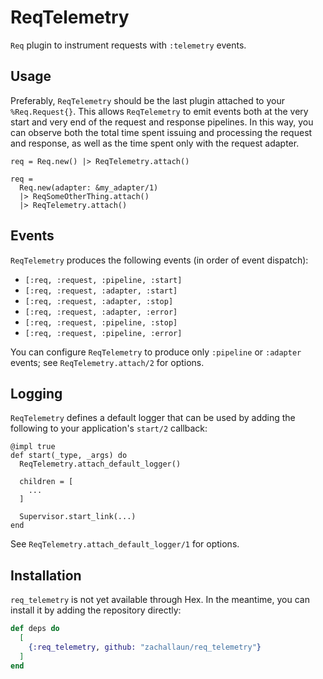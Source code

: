 # ReqTelemetry

<!-- MDOC !-->

`Req` plugin to instrument requests with `:telemetry` events.

## Usage

Preferably, `ReqTelemetry` should be the last plugin attached to your `%Req.Request{}`. This
allows `ReqTelemetry` to emit events both at the very start and very end of the request and
response pipelines. In this way, you can observe both the total time spent issuing and
processing the request and response, as well as the time spent only with the request adapter.

    req = Req.new() |> ReqTelemetry.attach()

    req =
      Req.new(adapter: &my_adapter/1)
      |> ReqSomeOtherThing.attach()
      |> ReqTelemetry.attach()

## Events

`ReqTelemetry` produces the following events (in order of event dispatch):

  * `[:req, :request, :pipeline, :start]`
  * `[:req, :request, :adapter, :start]`
  * `[:req, :request, :adapter, :stop]`
  * `[:req, :request, :adapter, :error]`
  * `[:req, :request, :pipeline, :stop]`
  * `[:req, :request, :pipeline, :error]`

You can configure `ReqTelemetry` to produce only `:pipeline` or `:adapter` events; see
`ReqTelemetry.attach/2` for options.

## Logging

`ReqTelemetry` defines a default logger that can be used by adding the following to your
application's `start/2` callback:

    @impl true
    def start(_type, _args) do
      ReqTelemetry.attach_default_logger()

      children = [
        ...
      ]

      Supervisor.start_link(...)
    end

See `ReqTelemetry.attach_default_logger/1` for options.

<!-- MDOC !-->

## Installation

`req_telemetry` is not yet available through Hex. In the meantime, you can install
it by adding the repository directly:

```elixir
def deps do
  [
    {:req_telemetry, github: "zachallaun/req_telemetry"}
  ]
end
```

